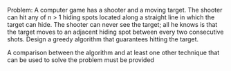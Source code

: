 Problem: A computer game has a shooter and a moving target. The shooter can hit any of n > 1 hiding spots located along a
straight line in which the target can hide. The shooter can never see the target; all he knows is that the target moves
to an adjacent hiding spot between every two consecutive shots. Design a greedy algorithm that guarantees hitting the
target.

A comparison between the algorithm and at least one other technique that can be used to solve the problem must be provided
